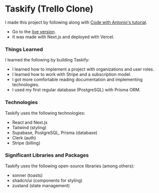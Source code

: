 # Taskify (Trello Clone)
I made this project by following along with [Code with Antonio's tutorial](https://www.youtube.com/watch?v=pRybm9lXW2c).
- Go to the [live version](https://taskify.isaiahpfisher.com).
- It was made with Next.js and deployed with Vercel.
### Things Learned
I learned the following by building Taskify:
- I learned how to implement a project with organizations and user roles.
- I learned how to work with Stripe and a subscription model.
- I got more comfortable reading documentation and implementing technologies.
- I used my first regular database (PostgreSQL) with Prisma ORM.
### Technologies
Taskify uses the following technologies:
- React and Next.js
- Tailwind (styling)
- Supabase, PostgreSQL, Prisma (database)
- Clerk (auth)
- Stripe (billing)
### Significant Libraries and Packages
Taskify uses the following open-source libraries (among others):
- sonner (toasts)
- shadcn/ui (components for styling)
- zustand (state management)
  
